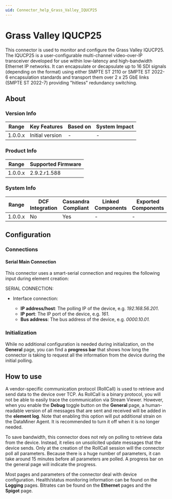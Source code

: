 ```yaml
---
uid: Connector_help_Grass_Valley_IQUCP25
---
```


# Grass Valley IQUCP25

This connector is used to monitor and configure the Grass Valley IQUCP25. The IQUCP25 is a user-configurable multi-channel video-over-IP transceiver developed for use within low-latency and high-bandwidth Ethernet IP networks. It can encapsulate or decapsulate up to 16 SDI signals (depending on the format) using either SMPTE ST 2110 or SMPTE ST 2022-6 encapsulation standards and transport them over 2 x 25 GbE links (SMPTE ST 2022-7) providing "hitless" redundancy switching.

## About

### Version Info

| **Range** | **Key Features** | **Based on** | **System Impact** |
|-----------|------------------|--------------|-------------------|
| 1.0.0.x   | Initial version  | \-           | \-                |

### Product Info

| **Range** | **Supported Firmware** |
|-----------|------------------------|
| 1.0.0.x   | 2.9.2.r1.588           |

### System Info

| **Range** | **DCF Integration** | **Cassandra Compliant** | **Linked Components** | **Exported Components** |
|-----------|---------------------|-------------------------|-----------------------|-------------------------|
| 1.0.0.x   | No                  | Yes                     | \-                    | \-                      |

## Configuration

### Connections

#### Serial Main Connection

This connector uses a smart-serial connection and requires the following input during element creation:

SERIAL CONNECTION:

- Interface connection:

  - **IP address/host**: The polling IP of the device, e.g. *192.168.56.201*.
  - **IP port**: The IP port of the device, e.g. *161*.
  - **Bus address**: The bus address of the device, e.g. *0000.10.01.*

### Initialization

While no additional configuration is needed during initialization, on the **General** page, you can find a **progress bar** that shows how long the connector is taking to request all the information from the device during the initial polling.

## How to use

A vendor-specific communication protocol (RollCall) is used to retrieve and send data to the device over TCP. As RollCall is a binary protocol, you will not be able to easily trace the communication via Stream Viewer. However, when you enable the **Debug** toggle button on the **General** page, a human-readable version of all messages that are sent and received will be added in the **element log**. Note that enabling this option will put additional strain on the DataMiner Agent. It is recommended to turn it off when it is no longer needed.

To save bandwidth, this connector does not rely on polling to retrieve data from the device. Instead, it relies on unsolicited update messages that the device sends. Only at the creation of the RollCall session will the connector poll all parameters. Because there is a huge number of parameters, it can take around 15 minutes before all parameters are polled. A progress bar on the general page will indicate the progress.

Most pages and parameters of the connector deal with device configuration. Health/status monitoring information can be found on the **Logging** pages. Bitrates can be found on the **Ethernet** pages and the **Spigot** page.
